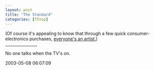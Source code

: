 ```yaml
---
layout: post
title: "The Standard"
categories: [fStop]
---
```

(Of course it's appealing to know that through a few quick consumer-electronics purchases, <a href="http://www.salon.com/tech/feature/2003/04/22/fotolog/index_np.html">everyone's an artist.</a>)

<hr width="20%" align="center">

No one talks when the TV's on.

2003-05-08 06:07:09
